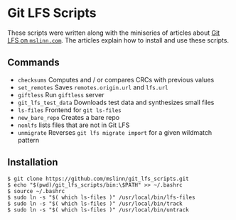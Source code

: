 # Git LFS Scripts

These scripts were written along with the miniseries of articles about
[Git LFS on `mslinn.com`](https://www.mslinn.com/git/5100-git-lfs.html).
The articles explain how to install and use these scripts.


## Commands

* `checksums` Computes and / or compares CRCs with previous values
* `set_remotes` Saves `remotes.origin.url` and `lfs.url`
* `giftless` Run `giftless` server
* `git_lfs_test_data` Downloads test data and synthesizes small files
* `ls-files` Frontend for `git ls-files`
* `new_bare_repo` Creates a bare repo
* `nonlfs` lists files that are not in Git LFS
* `unmigrate` Reverses `git lfs migrate import` for a given wildmatch pattern


## Installation

```shell
$ git clone https://github.com/mslinn/git_lfs_scripts.git
$ echo "$(pwd)/git_lfs_scripts/bin:\$PATH" >> ~/.bashrc
$ source ~/.bashrc
$ sudo ln -s "$( which ls-files )" /usr/local/bin/lfs-files
$ sudo ln -s "$( which ls-files )" /usr/local/bin/track
$ sudo ln -s "$( which ls-files )" /usr/local/bin/untrack
```
